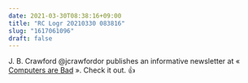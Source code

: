 ```yaml
---
date: 2021-03-30T08:38:16+09:00
title: "RC Logr 20210330 083816"
slug: "1617061096"
draft: false
---
```


J. B. Crawford @jcrawfordor publishes an informative newsletter at « [Computers are Bad](https://computer.rip/) ». Check it out. 👍
